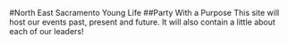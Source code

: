 #North East Sacramento Young Life
##Party With a Purpose
This site will host our events past, present and future.  It will also contain a little about each of our leaders!
